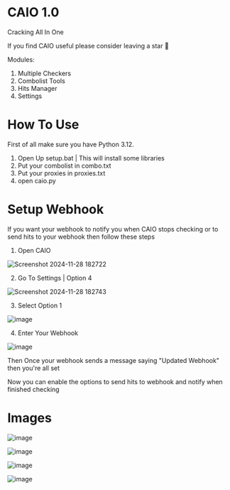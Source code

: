 # CAIO 1.0
Cracking All In One

If you find CAIO useful please consider leaving a star 🙂

Modules:

1. Multiple Checkers
2. Combolist Tools
3. Hits Manager
4. Settings

# How To Use

First of all make sure you have Python 3.12.

1. Open Up setup.bat | This will install some libraries
2. Put your combolist in combo.txt
3. Put your proxies in proxies.txt
4. open caio.py

# Setup Webhook

If you want your webhook to notify you when CAIO stops checking or to send hits to your webhook then follow these steps

1. Open CAIO

![Screenshot 2024-11-28 182722](https://github.com/user-attachments/assets/a2b1cf2d-87ea-41d4-93f4-020027f90197)

2. Go To Settings | Option 4

![Screenshot 2024-11-28 182743](https://github.com/user-attachments/assets/5190bab8-6ec1-40a0-a552-f5a70773bda5)

3. Select Option 1

![image](https://github.com/user-attachments/assets/aaf2c4f1-71bc-4990-95c6-ad92990afe6e)

4. Enter Your Webhook

![image](https://github.com/user-attachments/assets/957abaf7-ee15-4aa9-91f2-9bbfdb4ee4a1)

Then Once your webhook sends a message saying "Updated Webhook" then you're all set

Now you can enable the options to send hits to webhook and notify when finished checking

# Images

![image](https://github.com/user-attachments/assets/0af0d133-9732-4ddc-8eba-b875276a2fb3)

![image](https://github.com/user-attachments/assets/6ccdbc81-e285-459e-9051-2589576564ea)

![image](https://github.com/user-attachments/assets/e987adec-fa55-4342-b70b-2bc67986fac2)

![image](https://github.com/user-attachments/assets/8929d375-dbc0-4e56-9b43-89beeb91d5bb)
